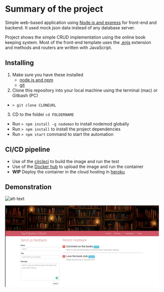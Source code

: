 # Summary of the project
Simple web-based application using [Node.js and express](http://expressjs.com/) for front-end and backend. It used mock json data instead of any database server.

Project shows the simple CRUD implementation using the online book keeping system. Most of the front-end template uses the [.enjs](https://ejs.co/) extension and methods and routers are written with JavaScript. 

## Installing
1. Make sure you have these installed
	- [node.js and npm](http://nodejs.org/)
	- [git](http://git-scm.com/)
2. Clone this repository into your local machine using the terminal (mac) or Gitbash (PC) 
- `> git clone CLONEURL`
3. CD to the folder `cd FOLDERNAME`
- Run `> npm install -g nodemon` to install nodemod globally
- Run `> npm install` to install the project dependencies
- Run `> npm start` command to start the automation

## CI/CD pipeline 
- Use of the [circleci](https://circleci.com/) to build the image and run the test 
- Use of the [Docker hub](https://hub.docker.com/) to upload the image and run the container 
- **WIP** Deploy the container in the cloud hosting in [heroku](https://www.heroku.com/)

## Demonstration
![alt-text](app/public/images/Web-application.gif)

![alt-text](app/public/images/Feedback.jpg)